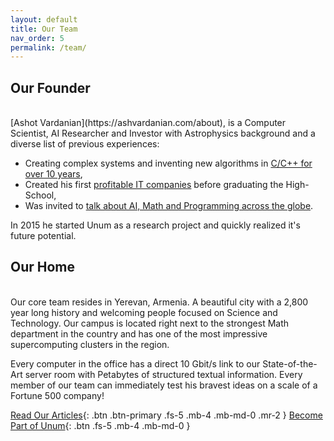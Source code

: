 ```yaml
---
layout: default
title: Our Team
nav_order: 5
permalink: /team/
---
```


## Our Founder

<br/>
[Ashot Vardanian](https://ashvardanian.com/about), is a Computer Scientist, AI Researcher and Investor with Astrophysics background and a diverse list of previous experiences:

* Creating complex systems and inventing new algorithms in [C/C++ for over 10 years](https://github.com/ashvardanian),
* Created his first [profitable IT companies](https://linkedin.com/in/ashvardanian) before graduating the High-School,
* Was invited to [talk about AI, Math and Programming across the globe](/lectures/).

In 2015 he started Unum as a research project and quickly realized it's future potential.

## Our Home

<br/>
Our core team resides in Yerevan, Armenia. A beautiful city with a 2,800 year long history and welcoming people focused on Science and Technology. Our campus is located right next to the strongest Math department in the country and has one of the most impressive supercomputing clusters in the region.

Every computer in the office has a direct 10 Gbit/s link to our State-of-the-Art server room with Petabytes of structured textual information. Every member of our team can immediately test his bravest ideas on a scale of a Fortune 500 company!

[Read Our Articles](/lectures/){: .btn .btn-primary .fs-5 .mb-4 .mb-md-0 .mr-2 } [Become Part of Unum](/jobs/){: .btn .fs-5 .mb-4 .mb-md-0 }